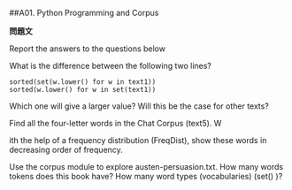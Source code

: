 ##A01. Python Programming and Corpus

**問題文**

Report the answers to the questions below

What is the difference between the following two lines? 

```sort
sorted(set(w.lower() for w in text1))
sorted(w.lower() for w in set(text1))
```
Which one will give a larger value? Will this be the case for other texts?

Find all the four-letter words in the Chat Corpus (text5). W

ith the help of a frequency distribution (FreqDist), show these words in decreasing order of frequency.

Use the corpus module to explore austen-persuasion.txt. How many words tokens does this book have? How many word types (vocabularies) (set() )?
